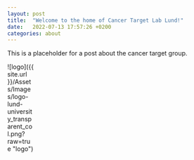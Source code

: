 ```yaml
---
layout: post
title:  "Welcome to the home of Cancer Target Lab Lund!"
date:   2022-07-13 17:57:26 +0200
categories: about
---
```

This is a placeholder for a post about the cancer target group.

<div style="width:60px ; height:60px">
![logo]({{ site.url }}/Assets/Images/logo-lund-university_transparent_col.png?raw=true "logo")
<div>